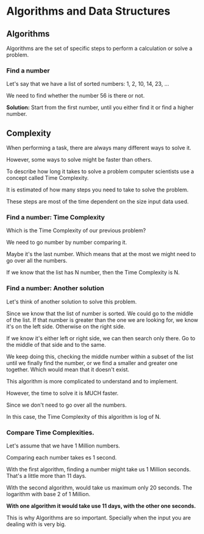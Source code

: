 # Algorithms and Data Structures

## Algorithms

Algorithms are the set of specific steps to perform a calculation or solve a problem.

### Find a number

Let's say that we have a list of sorted numbers: 1, 2, 10, 14, 23, ...

We need to find whether the number 56 is there or not.

**Solution:** Start from the first number, until you either find it or find a higher number.

## Complexity

When performing a task, there are always many different ways to solve it.

However, some ways to solve might be faster than others.

To describe how long it takes to solve a problem computer scientists use a concept called Time Complexity.

It is estimated of how many steps you need to take to solve the problem.

These steps are most of the time dependent on the size input data used.

### Find a number: Time Complexity

Which is the Time Complexity of our previous problem?

We need to go number by number comparing it.

Maybe it's the last number. Which means that at the most we might need to go over all the numbers.

If we know that the list has N number, then the Time Complexity is N.

### Find a number: Another solution

Let's think of another solution to solve this problem.

Since we know that the list of number is sorted. We could go to the middle of the list. If that number is greater than the one we are looking for, we know it's on the left side. Otherwise on the right side.

If we know it's either left or right side, we can then search only there. Go to the middle of that side and to the same.

We keep doing this, checking the middle number within a subset of the list until we finally find the number, or we find a smaller and greater one together. Which would mean that it doesn't exist.

This algorithm is more complicated to understand and to implement.

However, the time to solve it is MUCH faster.

Since we don't need to go over all the numbers.

In this case, the Time Complexity of this algorithm is log of N.

### Compare Time Complexities.

Let's assume that we have 1 Million numbers.

Comparing each number takes es 1 second.

With the first algorithm, finding a number might take us 1 Million seconds. That's a little more than 11 days.

With the second algorithm, would take us maximum only 20 seconds. The logarithm with base 2 of 1 Million.

**With one algorithm it would take use 11 days, with the other one seconds.**

This is why Algorithms are so important. Specially when the input you are dealing with is very big.
